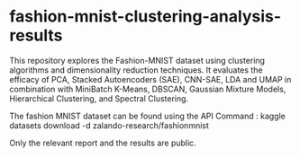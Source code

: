 # fashion-mnist-clustering-analysis-results

This repository explores the Fashion-MNIST dataset using clustering algorithms and dimensionality reduction techniques. It evaluates the efficacy of PCA, Stacked Autoencoders (SAE), CNN-SAE, LDA and UMAP in combination with MiniBatch K-Means, DBSCAN, Gaussian Mixture Models, Hierarchical Clustering, and Spectral Clustering.

The fashion MNIST dataset can be found using the API Command : kaggle datasets download -d zalando-research/fashionmnist

Only the relevant report and the results are public.
